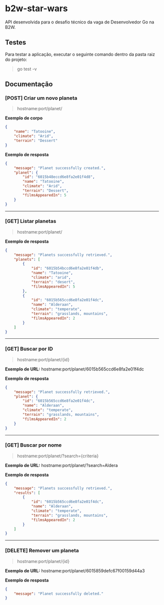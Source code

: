 
# b2w-star-wars

API desenvolvida para o desafio técnico da vaga de Desenvolvedor Go na B2W. 

## Testes

Para testar a aplicação, executar o seguinte comando dentro da pasta raiz do projeto:

> go test -v

## Documentação

### [POST] Criar um novo planeta
> hostname:port/planet/

**Exemplo de corpo**
```json
{
    "name": "Tatooine",
    "climate": "Arid",
    "terrain": "Dessert"
}
```
**Exemplo de resposta**
```json
{
    "message": "Planet successfully created.",
    "planet": {
        "id": "6015b48eccd6e8fa2e01f4d8",
        "name": "Tatooine",
        "climate": "Arid",
        "terrain": "Dessert",
        "filmsAppearedIn": 5
    }
}
```
___
### [GET] Listar planetas
> hostname:port/planet/

**Exemplo de resposta**
```json
{
    "message": "Planets successfully retrieved.",
    "planets": [
        {
            "id": "6015b54bccd6e8fa2e01f4db",
            "name": "Tatooine",
            "climate": "arid",
            "terrain": "desert",
            "filmsAppearedIn": 5
        },
        {
            "id": "6015b565ccd6e8fa2e01f4dc",
            "name": "Alderaan",
            "climate": "temperate",
            "terrain": "grasslands, mountains",
            "filmsAppearedIn": 2
        }
    ]
}
```
___
### [GET] Buscar por ID
> hostname:port/planet/{id}

**Exemplo de URL:** hostname:port/planet/6015b565ccd6e8fa2e01f4dc

**Exemplo de resposta**
```json
{
    "message": "Planet successfully retrieved.",
    "planet": {
        "id": "6015b565ccd6e8fa2e01f4dc",
        "name": "Alderaan",
        "climate": "temperate",
        "terrain": "grasslands, mountains",
        "filmsAppearedIn": 2
    }
}
```
___
### [GET] Buscar por nome
> hostname:port/planet/?search={criteria}

**Exemplo de URL:** hostname:port/planet/?search=Aldera

**Exemplo de resposta**
```json
{
    "message": "Planets successfully retrieved.",
    "results": [
        {
            "id": "6015b565ccd6e8fa2e01f4dc",
            "name": "Alderaan",
            "climate": "temperate",
            "terrain": "grasslands, mountains",
            "filmsAppearedIn": 2
        }
    ]
}
```
___
### [DELETE] Remover um planeta
> hostname:port/planet/{id}

**Exemplo de URL:** hostname:port/planet/6015859defc67f00159d44a3

**Exemplo de resposta**
```json
{
    "message": "Planet successfully deleted."
}
```
